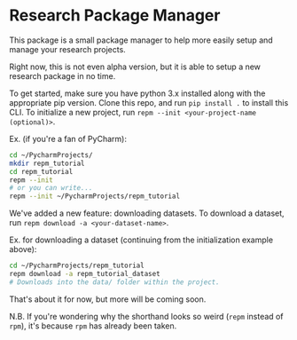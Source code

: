 # Research Package Manager

This package is a small package manager to help more easily setup
and manage your research projects.

Right now, this is not even alpha version, but it is able to setup a new research
package in no time.

To get started, make sure you have python 3.x installed along with the appropriate pip version.
Clone this repo, and run `pip install .` to install this CLI.
To initialize a new project, run `repm --init <your-project-name (optional)>`.

Ex. (if you're a fan of PyCharm):
```bash
cd ~/PycharmProjects/
mkdir repm_tutorial
cd repm_tutorial
repm --init
# or you can write...
repm --init ~/PycharmProjects/repm_tutorial
```

We've added a new feature: downloading datasets.
To download a dataset, run `repm download -a <your-dataset-name>`.

Ex. for downloading a dataset (continuing from the initialization example above):
```bash
cd ~/PycharmProjects/repm_tutorial
repm download -a repm_tutorial_dataset
# Downloads into the data/ folder within the project.
```

That's about it for now, but more will be coming soon.

N.B. If you're wondering why the shorthand looks so weird (`repm` instead of `rpm`),
it's because `rpm` has already been taken.
